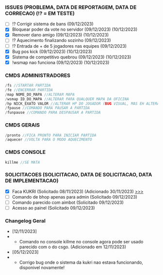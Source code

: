 ﻿### ISSUES (PROBLEMA, DATA DE REPORTAGEM, DATA DE CORRECAO) (⁉️ = EM TESTE)
- [ ] ⁉️ Corrigir sistema de bans (09/12/2023)
- [X] Bloquear poder da vote no servidor (09/12/2023) (10/12/2023)
- [X] Remover dano amigo  (09/12/2023) (10/12/2023)
- [ ] ⁉️ Aquecimento finalizando sozinho (09/12/2023)
- [ ] ⁉️ Entrada de + de 5 jogadores nas equipes (09/12/2023)
- [X] Bug pos kick  (09/12/2023) (10/12/2023)
- [X] Sistema de competitivo quebrou (09/12/2023) (10/12/2023)
- [X] !wsmap nao funciona (09/12/2023) (10/12/2023)

### CMDS ADMINISTRADORES
```c
/fs //STARTAR PARTIDA
/fe //ENCERRAR PARTIDA
/map NOME_DO_MAPA //ALTERAR MAPA
/wsmap ID_DO_MAPA //ALTERAR PARA QUALQUER MAPA DA OFICINA
/hp NICK_EXATO VALOR //ALTERAR HP DO JOGADOR (BUG VISUAL, MAS EH ALTERADO)
/fpause //COMANDO PARA PAUSAR A PARTIDA
/funpause //COMANDO PARA DESPAUSAR A PARTIDA
```

### CMDS GERAIS
```c
/pronto //FICA PRONTO PARA INICIAR PARTIDA
/aquecer //VOLTA PARA O MODO AQUECIMENTO
```

### CMDS CONSOLE
```c
killme //SE MATA
```

### SOLICITACOES (SOLICITACAO, DATA DE SOLICITACAO, DATA DE IMPLEMENTACAO)
- [X] Faca KUKRI (Solicitado 08/11/2023) (Adicionado 30/11/2023) [>>>](https://github.com/kubrv/1337-servidor/tree/main/instrucoes/kukri) 
- [ ] Comando de bhop apenas para admin (Solicitado 09/12/2023) 
- [ ] Comando parecido com aimbot (Solicitado 09/12/2023) 
- [ ] Acesso ao painel (Solicitado 09/12/2023) 

### Changelog Geral
- [12/11/2023]
- - Comando no console killme no console agora pode ser usado parecido com o do csgo. (Adicionado em 12/11/2023)
- [05/12/2023]
- - Corrigo bug onde o sistema da kukri nao estava funcionando, disponivel novamente!

